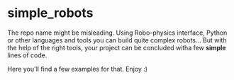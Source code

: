 # simple_robots
The repo name might be misleading. Using Robo-physics interface, Python or other languages and tools you can build quite complex robots...
But with the help of the right tools, your project can be concluded witha few **simple** lines of code.

Here you'll find a few examples for that.
Enjoy :)
